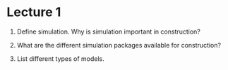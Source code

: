 # Lecture 1
1. Define simulation. Why is simulation important in construction?
  
2. What are the different simulation packages available for construction?

3. List different types of models.
